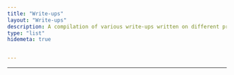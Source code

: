 ```yaml
---
title: "Write-ups"
layout: "Write-ups"
description: A compilation of various write-ups written on different problems, challenges, and machines, categorized based on the platform they were published on.
type: "list"
hidemeta: true


---
```


---

